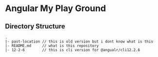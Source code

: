 # Angular My Play Ground

## Directory Structure

```
.
|- past-location // this is old version but i dont know what is this
|- README.md     // what is this repository
|- 12-2-6        // this is cli version for @angualr/cli12.2.6
```
